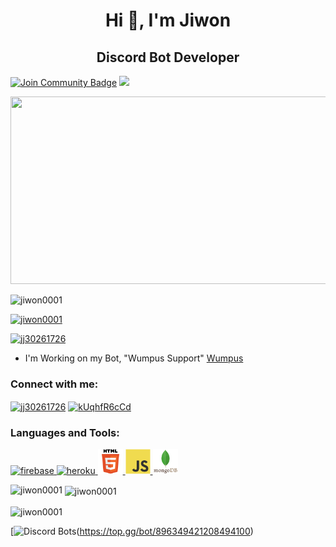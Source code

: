 <h1 align="center">Hi 👋, I'm Jiwon</h1>
<h2 align="center">Discord Bot Developer</h3>
<a href="https://discord.gg/kUqhfR6cCd"><img src="https://img.shields.io/discord/733027681184251937.svg?style=flat&label=Contact%20Me&color=7289DA" alt="Join Community Badge"/></a>
<a href="https://twitter.com/JJ30261726" ><img src="https://img.shields.io/twitter/follow/Jiwon.svg?style=social" /> </a>
<p align="center">
  <img width="760" height="300" src="assets/JiwonAnimated1.gif">
</p>

<p align="left"> <img src="https://komarev.com/ghpvc/?username=jiwon0001&label=Profile%20views&color=0e75b6&style=flat" alt="jiwon0001" /> </p>

<p align="left"> <a href="https://github.com/ryo-ma/github-profile-trophy"><img src="https://github-profile-trophy.vercel.app/?username=jiwon0001" alt="jiwon0001" /></a> </p>

<p align="left"> <a href="https://twitter.com/jj30261726" target="blank"><img src="https://img.shields.io/twitter/follow/jj30261726?logo=twitter&style=for-the-badge" alt="jj30261726" /></a> </p>

- I'm Working on my Bot, "Wumpus Support" [Wumpus](https://discord.com/oauth2/authorize?client_id=845242302083104790&scope=bot&permissions=2146958847)

<h3 align="left">Connect with me:</h3>
<p align="left">
<a href="https://twitter.com/jj30261726" target="blank"><img align="center" src="https://raw.githubusercontent.com/rahuldkjain/github-profile-readme-generator/master/src/images/icons/Social/twitter.svg" alt="jj30261726" height="30" width="40" /></a>
<a href="https://discord.gg/kUqhfR6cCd" target="blank"><img align="center" src="https://raw.githubusercontent.com/rahuldkjain/github-profile-readme-generator/master/src/images/icons/Social/discord.svg" alt="kUqhfR6cCd" height="30" width="40" /></a>
</p>

<h3 align="left">Languages and Tools:</h3>
<p align="left"> <a href="https://firebase.google.com/" target="_blank"> <img src="https://www.vectorlogo.zone/logos/firebase/firebase-icon.svg" alt="firebase" width="40" height="40"/> </a> <a href="https://heroku.com" target="_blank"> <img src="https://www.vectorlogo.zone/logos/heroku/heroku-icon.svg" alt="heroku" width="40" height="40"/> </a> <a href="https://www.w3.org/html/" target="_blank"> <img src="https://raw.githubusercontent.com/devicons/devicon/master/icons/html5/html5-original-wordmark.svg" alt="html5" width="40" height="40"/> </a> <a href="https://developer.mozilla.org/en-US/docs/Web/JavaScript" target="_blank"> <img src="https://raw.githubusercontent.com/devicons/devicon/master/icons/javascript/javascript-original.svg" alt="javascript" width="40" height="40"/> </a> <a href="https://www.mongodb.com/" target="_blank"> <img src="https://raw.githubusercontent.com/devicons/devicon/master/icons/mongodb/mongodb-original-wordmark.svg" alt="mongodb" width="40" height="40"/> </a> </p>

<p><img align="left" src="https://github-readme-stats.vercel.app/api/top-langs?username=jiwon0001&show_icons=true&locale=en&layout=compact" alt="jiwon0001" /></p>

<p>&nbsp;<img align="center" src="https://github-readme-stats.vercel.app/api?username=jiwon0001&show_icons=true&locale=en" alt="jiwon0001" /></p>

<p><img align="center" src="https://github-readme-streak-stats.herokuapp.com/?user=jiwon0001&" alt="jiwon0001" /></p>


[![Discord Bots](https://top.gg/api/widget/896349421208494100.svg)(https://top.gg/bot/896349421208494100)
